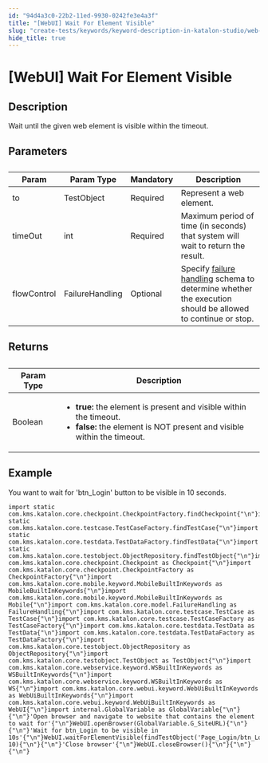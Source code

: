 ```yaml
---
id: "94d4a3c0-22b2-11ed-9930-0242fe3e4a3f"
title: "[WebUI] Wait For Element Visible"
slug: "create-tests/keywords/keyword-description-in-katalon-studio/web-ui-keywords/webui-wait-for-element-visible"
hide_title: true
---
```


# <a id="id_0" class="anchor_top_offset"/><a id="ariaid-title1" class="anchor_top_offset"/>[WebUI] Wait For Element Visible


## <a id="id_0__id_1" class="anchor_top_offset"/>Description

              
<p xmlns="http://www.w3.org/1999/xhtml" className="p">Wait until the given web element is visible within the   timeout.</p> 
      

## <a id="id_0__id_2" class="anchor_top_offset"/>Parameters

              
<table xmlns="http://www.w3.org/1999/xhtml" className="table anchor_top_offset" id="id_0__25001f13-fcc2-43ba-af10-cf5dd317b2ac"><caption /><thead className="thead"><tr className><th className="entry anchor_top_offset" id="id_0__25001f13-fcc2-43ba-af10-cf5dd317b2ac__entry__1">Param</th><th className="entry anchor_top_offset" id="id_0__25001f13-fcc2-43ba-af10-cf5dd317b2ac__entry__2">Param Type</th><th className="entry anchor_top_offset" id="id_0__25001f13-fcc2-43ba-af10-cf5dd317b2ac__entry__3">Mandatory</th><th className="entry anchor_top_offset" id="id_0__25001f13-fcc2-43ba-af10-cf5dd317b2ac__entry__4">Description</th></tr></thead><tbody className="tbody"><tr className><td className="entry" headers="id_0__25001f13-fcc2-43ba-af10-cf5dd317b2ac__entry__1 id_0__25001f13-fcc2-43ba-af10-cf5dd317b2ac__entry__2 id_0__25001f13-fcc2-43ba-af10-cf5dd317b2ac__entry__3 id_0__25001f13-fcc2-43ba-af10-cf5dd317b2ac__entry__4 ">to</td><td className="entry" headers="id_0__25001f13-fcc2-43ba-af10-cf5dd317b2ac__entry__1 id_0__25001f13-fcc2-43ba-af10-cf5dd317b2ac__entry__2 id_0__25001f13-fcc2-43ba-af10-cf5dd317b2ac__entry__3 id_0__25001f13-fcc2-43ba-af10-cf5dd317b2ac__entry__4 ">TestObject</td><td className="entry" headers="id_0__25001f13-fcc2-43ba-af10-cf5dd317b2ac__entry__1 id_0__25001f13-fcc2-43ba-af10-cf5dd317b2ac__entry__2 id_0__25001f13-fcc2-43ba-af10-cf5dd317b2ac__entry__3 id_0__25001f13-fcc2-43ba-af10-cf5dd317b2ac__entry__4 ">Required</td><td className="entry" headers="id_0__25001f13-fcc2-43ba-af10-cf5dd317b2ac__entry__1 id_0__25001f13-fcc2-43ba-af10-cf5dd317b2ac__entry__2 id_0__25001f13-fcc2-43ba-af10-cf5dd317b2ac__entry__3 id_0__25001f13-fcc2-43ba-af10-cf5dd317b2ac__entry__4 ">Represent a web element.</td></tr><tr className><td className="entry" headers="id_0__25001f13-fcc2-43ba-af10-cf5dd317b2ac__entry__1 id_0__25001f13-fcc2-43ba-af10-cf5dd317b2ac__entry__2 id_0__25001f13-fcc2-43ba-af10-cf5dd317b2ac__entry__3 id_0__25001f13-fcc2-43ba-af10-cf5dd317b2ac__entry__4 ">timeOut</td><td className="entry" headers="id_0__25001f13-fcc2-43ba-af10-cf5dd317b2ac__entry__1 id_0__25001f13-fcc2-43ba-af10-cf5dd317b2ac__entry__2 id_0__25001f13-fcc2-43ba-af10-cf5dd317b2ac__entry__3 id_0__25001f13-fcc2-43ba-af10-cf5dd317b2ac__entry__4 ">int</td><td className="entry" headers="id_0__25001f13-fcc2-43ba-af10-cf5dd317b2ac__entry__1 id_0__25001f13-fcc2-43ba-af10-cf5dd317b2ac__entry__2 id_0__25001f13-fcc2-43ba-af10-cf5dd317b2ac__entry__3 id_0__25001f13-fcc2-43ba-af10-cf5dd317b2ac__entry__4 ">Required</td><td className="entry" headers="id_0__25001f13-fcc2-43ba-af10-cf5dd317b2ac__entry__1 id_0__25001f13-fcc2-43ba-af10-cf5dd317b2ac__entry__2 id_0__25001f13-fcc2-43ba-af10-cf5dd317b2ac__entry__3 id_0__25001f13-fcc2-43ba-af10-cf5dd317b2ac__entry__4 ">Maximum period of time (in seconds) that system will wait to         return the result.</td></tr><tr className><td className="entry" headers="id_0__25001f13-fcc2-43ba-af10-cf5dd317b2ac__entry__1 id_0__25001f13-fcc2-43ba-af10-cf5dd317b2ac__entry__2 id_0__25001f13-fcc2-43ba-af10-cf5dd317b2ac__entry__3 id_0__25001f13-fcc2-43ba-af10-cf5dd317b2ac__entry__4 ">flowControl</td><td className="entry" headers="id_0__25001f13-fcc2-43ba-af10-cf5dd317b2ac__entry__1 id_0__25001f13-fcc2-43ba-af10-cf5dd317b2ac__entry__2 id_0__25001f13-fcc2-43ba-af10-cf5dd317b2ac__entry__3 id_0__25001f13-fcc2-43ba-af10-cf5dd317b2ac__entry__4 ">FailureHandling</td><td className="entry" headers="id_0__25001f13-fcc2-43ba-af10-cf5dd317b2ac__entry__1 id_0__25001f13-fcc2-43ba-af10-cf5dd317b2ac__entry__2 id_0__25001f13-fcc2-43ba-af10-cf5dd317b2ac__entry__3 id_0__25001f13-fcc2-43ba-af10-cf5dd317b2ac__entry__4 ">Optional</td><td className="entry" headers="id_0__25001f13-fcc2-43ba-af10-cf5dd317b2ac__entry__1 id_0__25001f13-fcc2-43ba-af10-cf5dd317b2ac__entry__2 id_0__25001f13-fcc2-43ba-af10-cf5dd317b2ac__entry__3 id_0__25001f13-fcc2-43ba-af10-cf5dd317b2ac__entry__4 ">Specify <a className="xref" href="/docs/maintain/configure-failure-handling-settings-in-katalon-studio">failure handling</a> schema to         determine whether the execution should be allowed to continue or         stop.</td></tr></tbody></table> 
      

## <a id="id_0__id_3" class="anchor_top_offset"/>Returns

              
<table xmlns="http://www.w3.org/1999/xhtml" className="table anchor_top_offset" id="id_0__a045240e-435c-4857-ac42-caacde5e9c75"><caption /><thead className="thead"><tr className><th className="entry anchor_top_offset" id="id_0__a045240e-435c-4857-ac42-caacde5e9c75__entry__1">Param Type</th><th className="entry anchor_top_offset" id="id_0__a045240e-435c-4857-ac42-caacde5e9c75__entry__2">Description</th></tr></thead><tbody className="tbody"><tr className><td className="entry" headers="id_0__a045240e-435c-4857-ac42-caacde5e9c75__entry__1 id_0__a045240e-435c-4857-ac42-caacde5e9c75__entry__2 ">Boolean</td><td className="entry" headers="id_0__a045240e-435c-4857-ac42-caacde5e9c75__entry__1 id_0__a045240e-435c-4857-ac42-caacde5e9c75__entry__2 ">         <ul className="ul"><li className="li">             <strong className="ph b">true:</strong> the element is present and visible             within the timeout.</li><li className="li">             <strong className="ph b">false:</strong> the element is NOT present and visible             within the timeout.</li></ul>       </td></tr></tbody></table> 
      

## <a id="id_0__id_4" class="anchor_top_offset"/>Example

              
<p xmlns="http://www.w3.org/1999/xhtml" className="p">You want to wait for 'btn_Login' button to be visible in 10   seconds.</p> 
              
<pre xmlns="http://www.w3.org/1999/xhtml" className="pre codeblock"><code>import static com.kms.katalon.core.checkpoint.CheckpointFactory.findCheckpoint{"\n"}import static com.kms.katalon.core.testcase.TestCaseFactory.findTestCase{"\n"}import static com.kms.katalon.core.testdata.TestDataFactory.findTestData{"\n"}import static com.kms.katalon.core.testobject.ObjectRepository.findTestObject{"\n"}import com.kms.katalon.core.checkpoint.Checkpoint as Checkpoint{"\n"}import com.kms.katalon.core.checkpoint.CheckpointFactory as CheckpointFactory{"\n"}import com.kms.katalon.core.mobile.keyword.MobileBuiltInKeywords as MobileBuiltInKeywords{"\n"}import com.kms.katalon.core.mobile.keyword.MobileBuiltInKeywords as Mobile{"\n"}import com.kms.katalon.core.model.FailureHandling as FailureHandling{"\n"}import com.kms.katalon.core.testcase.TestCase as TestCase{"\n"}import com.kms.katalon.core.testcase.TestCaseFactory as TestCaseFactory{"\n"}import com.kms.katalon.core.testdata.TestData as TestData{"\n"}import com.kms.katalon.core.testdata.TestDataFactory as TestDataFactory{"\n"}import com.kms.katalon.core.testobject.ObjectRepository as ObjectRepository{"\n"}import com.kms.katalon.core.testobject.TestObject as TestObject{"\n"}import com.kms.katalon.core.webservice.keyword.WSBuiltInKeywords as WSBuiltInKeywords{"\n"}import com.kms.katalon.core.webservice.keyword.WSBuiltInKeywords as WS{"\n"}import com.kms.katalon.core.webui.keyword.WebUiBuiltInKeywords as WebUiBuiltInKeywords{"\n"}import com.kms.katalon.core.webui.keyword.WebUiBuiltInKeywords as WebUI{"\n"}import internal.GlobalVariable as GlobalVariable{"\n"}{"\n"}'Open browser and navigate to website that contains the element to wait for'{"\n"}WebUI.openBrowser(GlobalVariable.G_SiteURL){"\n"}{"\n"}'Wait for btn_Login to be visible in 10s'{"\n"}WebUI.waitForElementVisible(findTestObject('Page_Login/btn_Login'), 10){"\n"}{"\n"}'Close browser'{"\n"}WebUI.closeBrowser(){"\n"}{"\n"}{"\n"}</code></pre> 
            

